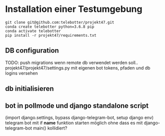 # Installation einer Testumgebung

```
git clone git@github.com:telebotter/projekt47.git
conda create telebotter python=3.6.8 pip
conda activate telebotter
pip install -r projekt47/requirements.txt
```

## DB configuration
TODO: push migrations wenn remote db verwendet werden soll.. 
projekt47/projekt47/settings.py mit eigenen bot tokens, pfaden und db logins versehen

## db initialisieren

## bot in pollmode und django standalone script 
(import django.settings, bypass django-telegram-bot, setup django env)
telegram bot mit if __name__ funktion starten möglich ohne dass es mit django-telegram-bot main() kollidiert?
